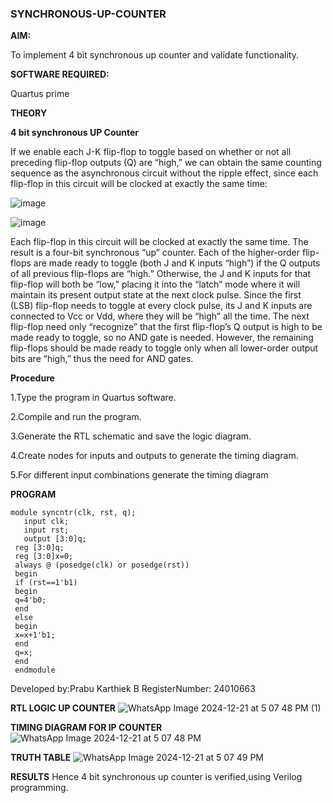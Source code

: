 ### SYNCHRONOUS-UP-COUNTER

**AIM:**

To implement 4 bit synchronous up counter and validate functionality.

**SOFTWARE REQUIRED:**

Quartus prime

**THEORY**

**4 bit synchronous UP Counter**

If we enable each J-K flip-flop to toggle based on whether or not all preceding flip-flop outputs (Q) are “high,” we can obtain the same counting sequence as the asynchronous circuit without the ripple effect, since each flip-flop in this circuit will be clocked at exactly the same time:

![image](https://github.com/naavaneetha/SYNCHRONOUS-UP-COUNTER/assets/154305477/d5db3fa0-e413-404c-b80e-b2f39d82e7e8)


![image](https://github.com/naavaneetha/SYNCHRONOUS-UP-COUNTER/assets/154305477/52cb61eb-d04b-442d-810c-31185a68410b)

Each flip-flop in this circuit will be clocked at exactly the same time.
The result is a four-bit synchronous “up” counter. Each of the higher-order flip-flops are made ready to toggle (both J and K inputs “high”) if the Q outputs of all previous flip-flops are “high.”
Otherwise, the J and K inputs for that flip-flop will both be “low,” placing it into the “latch” mode where it will maintain its present output state at the next clock pulse.
Since the first (LSB) flip-flop needs to toggle at every clock pulse, its J and K inputs are connected to Vcc or Vdd, where they will be “high” all the time.
The next flip-flop need only “recognize” that the first flip-flop’s Q output is high to be made ready to toggle, so no AND gate is needed.
However, the remaining flip-flops should be made ready to toggle only when all lower-order output bits are “high,” thus the need for AND gates.

**Procedure**

1.Type the program in Quartus software.

2.Compile and run the program.

3.Generate the RTL schematic and save the logic diagram.

4.Create nodes for inputs and outputs to generate the timing diagram.

5.For different input combinations generate the timing diagram

**PROGRAM**
 ```
module syncntr(clk, rst, q); 
    input clk; 
    input rst; 
    output [3:0]q; 
  reg [3:0]q; 
  reg [3:0]x=0; 
  always @ (posedge(clk) or posedge(rst)) 
  begin 
  if (rst==1'b1) 
  begin 
  q=4'b0; 
  end 
  else  
  begin 
  x=x+1'b1; 
  end 
  q=x; 
  end 
  endmodule 
```

Developed by:Prabu Karthiek B RegisterNumber: 24010663


**RTL LOGIC UP COUNTER**
![WhatsApp Image 2024-12-21 at 5 07 48 PM (1)](https://github.com/user-attachments/assets/f678d33b-a390-4371-825f-fea72b36e01f)


**TIMING DIAGRAM FOR IP COUNTER**
![WhatsApp Image 2024-12-21 at 5 07 48 PM](https://github.com/user-attachments/assets/943ba296-0f52-4d2b-b012-04cb9475e566)

**TRUTH TABLE**
![WhatsApp Image 2024-12-21 at 5 07 49 PM](https://github.com/user-attachments/assets/ed3478f4-d8d1-4e1f-b20d-36f1df61f72d)

**RESULTS**
Hence 4 bit synchronous up counter is verified,using Verilog programming.
